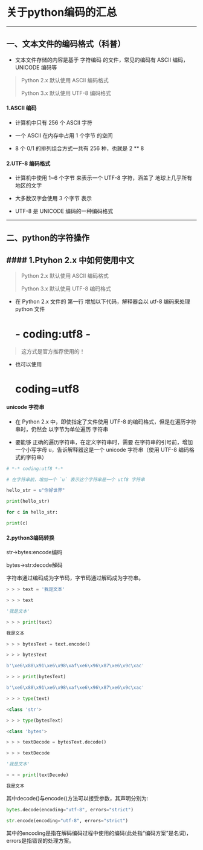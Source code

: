 # 关于python编码的汇总

---

## 一、文本文件的编码格式（科普）

- 文本文件存储的内容是基于 字符编码 的文件，常见的编码有 ASCII 编码，UNICODE 编码等

> Python 2.x 默认使用 ASCII 编码格式
> 
> Python 3.x 默认使用 UTF-8 编码格式

#### 1.ASCII 编码

- 计算机中只有 256 个 ASCII 字符

- 一个 ASCII 在内存中占用 1 个字节 的空间

- 8 个 0/1 的排列组合方式一共有 256 种，也就是 2 ** 8

#### 2.UTF-8 编码格式

- 计算机中使用 1~6 个字节 来表示一个 UTF-8 字符，涵盖了 地球上几乎所有地区的文字

- 大多数汉字会使用 3 个字节 表示

- UTF-8 是 UNICODE 编码的一种编码格式

---

## 二、python的字符操作

## #### 1.Ptyhon 2.x 中如何使用中文

> Python 2.x 默认使用 ASCII 编码格式
> 
> Python 3.x 默认使用 UTF-8 编码格式

- 在 Python 2.x 文件的 第一行 增加以下代码，解释器会以 utf-8 编码来处理 python 文件

    # *-* coding:utf8 *-*

> 这方式是官方推荐使用的！

- 也可以使用

    # coding=utf8

#### unicode 字符串

- 在 Python 2.x 中，即使指定了文件使用 UTF-8 的编码格式，但是在遍历字符串时，仍然会 以字节为单位遍历 字符串

- 要能够 正确的遍历字符串，在定义字符串时，需要 在字符串的引号前，增加一个小写字母 u，告诉解释器这是一个 unicode 字符串（使用 UTF-8 编码格式的字符串）

```py
# *-* coding:utf8 *-*

# 在字符串前，增加一个 `u` 表示这个字符串是一个 utf8 字符串

hello_str = u"你好世界"

print(hello_str)

for c in hello_str:

print(c)
```

#### 2.python3编码转换

str->bytes:encode编码

bytes->str:decode解码

字符串通过编码成为字节码，字节码通过解码成为字符串。

```py
> > > text = '我是文本'

> > > text

'我是文本'

> > > print(text)

我是文本

> > > bytesText = text.encode()

> > > bytesText

b'\xe6\x88\x91\xe6\x98\xaf\xe6\x96\x87\xe6\x9c\xac'

> > > print(bytesText)

b'\xe6\x88\x91\xe6\x98\xaf\xe6\x96\x87\xe6\x9c\xac'

> > > type(text)

<class 'str'>

> > > type(bytesText)

<class 'bytes'>

> > > textDecode = bytesText.decode()

> > > textDecode

'我是文本'

> > > print(textDecode)

我是文本
```



其中decode()与encode()方法可以接受参数，其声明分别为:

```py
bytes.decode(encoding="utf-8", errors="strict")

str.encode(encoding="utf-8", errors="strict")
```

其中的encoding是指在解码编码过程中使用的编码(此处指“编码方案”是名词)，errors是指错误的处理方案。


